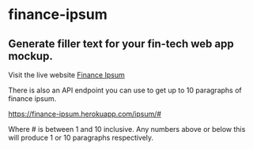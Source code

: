 # finance-ipsum
Generate filler text for your fin-tech web app mockup.
---
Visit the live website [Finance Ipsum](http://www.arlen-neylon.com/finance-ipsum)

There is also an API endpoint you can use to get up to 10 paragraphs of finance ipsum.

https://finance-ipsum.herokuapp.com/ipsum/#

Where # is between 1 and 10 inclusive. Any numbers above or below this will produce 1 or 10 paragraphs respectively.
